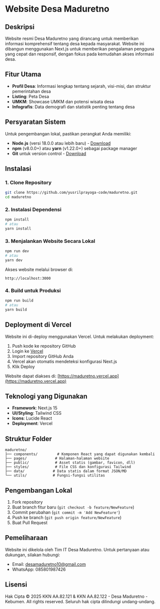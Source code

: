 # Website Desa Maduretno

## Deskripsi
Website resmi Desa Maduretno yang dirancang untuk memberikan informasi komprehensif tentang desa kepada masyarakat. Website ini dibangun menggunakan Next.js untuk memberikan pengalaman pengguna yang cepat dan responsif, dengan fokus pada kemudahan akses informasi desa.

## Fitur Utama
- **Profil Desa**: Informasi lengkap tentang sejarah, visi-misi, dan struktur pemerintahan desa
- **Listing**: Peta Desa
- **UMKM**: Showcase UMKM dan potensi wisata desa
- **Infografis**: Data demografi dan statistik penting tentang desa

## Persyaratan Sistem
Untuk pengembangan lokal, pastikan perangkat Anda memiliki:
- **Node.js** (versi 18.0.0 atau lebih baru) - [Download](https://nodejs.org)
- **npm** (v8.0.0+) atau **yarn** (v1.22.0+) sebagai package manager
- **Git** untuk version control - [Download](https://git-scm.com)

## Instalasi

### 1. Clone Repository
```bash
git clone https://github.com/yusrilprayoga-code/maduretno.git
cd maduretno
```

### 2. Instalasi Dependensi
```bash
npm install
# atau
yarn install
```

### 3. Menjalankan Website Secara Lokal
```bash
npm run dev
# atau
yarn dev
```

Akses website melalui browser di:
```
http://localhost:3000
```

### 4. Build untuk Produksi
```bash
npm run build
# atau
yarn build
```

## Deployment di Vercel

Website ini di-deploy menggunakan Vercel. Untuk melakukan deployment:

1. Push kode ke repository GitHub
2. Login ke [Vercel](https://vercel.com)
3. Import repository GitHub Anda
4. Vercel akan otomatis mendeteksi konfigurasi Next.js
5. Klik Deploy

Website dapat diakses di: [https://maduretno.vercel.app](https://maduretno.vercel.app)

## Teknologi yang Digunakan
- **Framework**: Next.js 15
- **UI/Styling**: Tailwind CSS
- **Icons**: Lucide React
- **Deployment**: Vercel

## Struktur Folder
```
maduretno/
├── components/         # Komponen React yang dapat digunakan kembali
├── pages/             # Halaman-halaman website
├── public/            # Asset statis (gambar, favicon, dll)
├── styles/            # File CSS dan konfigurasi Tailwind
├── data/             # Data statis dalam format JSON/MD
└── utils/            # Fungsi-fungsi utilitas
```

## Pengembangan Lokal
1. Fork repository
2. Buat branch fitur baru (`git checkout -b feature/NewFeature`)
3. Commit perubahan (`git commit -m 'Add NewFeature'`)
4. Push ke branch (`git push origin feature/NewFeature`)
5. Buat Pull Request

## Pemeliharaan
Website ini dikelola oleh Tim IT Desa Maduretno. Untuk pertanyaan atau dukungan, silakan hubungi:
- Email: desamaduretno10@gmail.com
- WhatsApp: 085801987426

## Lisensi
Hak Cipta © 2025 KKN AA.82.121 & KKN AA.82.122 - Desa Maduretno - Kebumen. All rights reserved. Seluruh hak cipta dilindungi undang-undang.